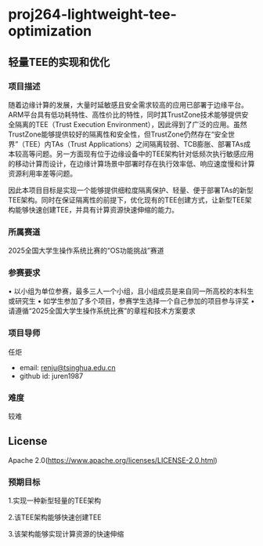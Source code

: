 # proj264-lightweight-tee-optimization

## 轻量TEE的实现和优化

### 项目描述

随着边缘计算的发展，大量时延敏感且安全需求较高的应用已部署于边缘平台。ARM平台具有低功耗特性、高性价比的特性，同时其TrustZone技术能够提供安全隔离的TEE（Trust Execution Environment），因此得到了广泛的应用。虽然TrustZone能够提供较好的隔离性和安全性，但TrustZone仍然存在“安全世界”（TEE）内TAs（Trust Applications）之间隔离较弱、TCB膨胀、部署TAs成本较高等问题。另一方面现有位于边缘设备中的TEE架构针对低频次执行敏感应用的移动计算而设计，在边缘计算场景中部署时存在执行效率低、响应速度慢和计算资源利用率差等问题。

因此本项目目标是实现一个能够提供细粒度隔离保护、轻量、便于部署TAs的新型TEE架构。同时在保证隔离性的前提下，优化现有的TEE创建方式，让新型TEE架构能够快速创建TEE，并具有计算资源快速伸缩的能力。

### 所属赛道

2025全国大学生操作系统比赛的“OS功能挑战”赛道

### 参赛要求

• 以小组为单位参赛，最多三人一个小组，且小组成员是来自同一所高校的本科生或研究生
• 如学生参加了多个项目，参赛学生选择一个自己参加的项目参与评奖
• 请遵循“2025全国大学生操作系统比赛”的章程和技术方案要求

### 项目导师

任炬
- email: renju@tsinghua.edu.cn
- github id: juren1987

### 难度

较难

## License

Apache 2.0(https://www.apache.org/licenses/LICENSE-2.0.html)

### 预期目标

1.实现一种新型轻量的TEE架构

2.该TEE架构能够快速创建TEE

3.该架构能够实现计算资源的快速伸缩


